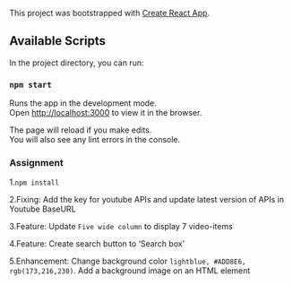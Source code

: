 This project was bootstrapped with [Create React App](https://github.com/facebook/create-react-app).

## Available Scripts

In the project directory, you can run:

### `npm start`

Runs the app in the development mode.<br>
Open [http://localhost:3000](http://localhost:3000) to view it in the browser.

The page will reload if you make edits.<br>
You will also see any lint errors in the console.

### Assignment
1.`npm install`

2.Fixing: Add the key for youtube APIs and update latest version of APIs in Youtube BaseURL

3.Feature: Update `Five wide column` to display 7 video-items

4.Feature: Create search button to ‘Search box’

5.Enhancement: Change background color `lightblue, #ADD8E6, rgb(173,216,230)`. Add a background image on an HTML element
